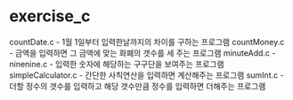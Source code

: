# exercise_c

countDate.c - 1월 1일부터 입력한날까지의 차이를 구하는 프로그램 
countMoney.c - 금액을 입력하면 그 금액에 맞는 화폐의 갯수를 세 주는 프로그램
minuteAdd.c - 
ninenine.c - 입력한 숫자에 해당하는 구구단을 보여주는 프로그램
simpleCalculator.c - 간단한 사칙연산을 입력하면 계산해주는 프로그램 
sumInt.c - 더할 정수의 갯수를 입력하고 해당 갯수만큼 정수를 입력하면 더해주는 프로그램  
